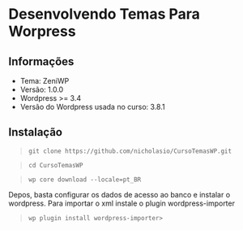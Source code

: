 Desenvolvendo Temas Para Worpress
=====

## Informações ##
- Tema: ZeniWP
- Versão: 1.0.0
- Wordpress >= 3.4
- Versão do Wordpress usada no curso: 3.8.1


## Instalação ##
>  `git clone https://github.com/nicholasio/CursoTemasWP.git`

>  `cd CursoTemasWP`

>  `wp core download --locale=pt_BR`

Depos, basta configurar os dados de acesso ao banco e instalar o wordpress.
Para importar o xml instale o plugin wordpress-importer
>  `wp plugin install wordpress-importer>`


